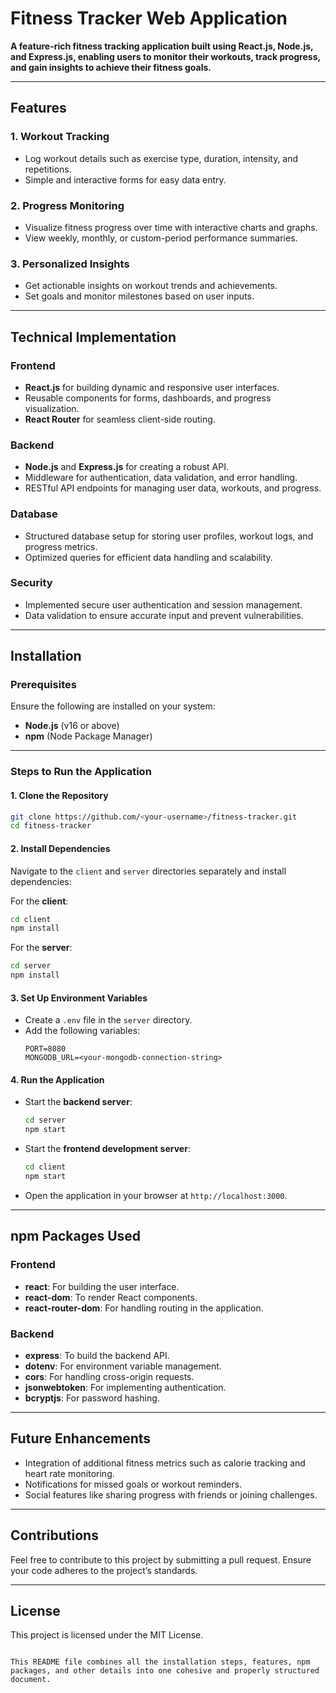 # Fitness Tracker Web Application  

**A feature-rich fitness tracking application built using React.js, Node.js, and Express.js, enabling users to monitor their workouts, track progress, and gain insights to achieve their fitness goals.**  

---

## Features  

### 1. **Workout Tracking**  
- Log workout details such as exercise type, duration, intensity, and repetitions.  
- Simple and interactive forms for easy data entry.  

### 2. **Progress Monitoring**  
- Visualize fitness progress over time with interactive charts and graphs.  
- View weekly, monthly, or custom-period performance summaries.  

### 3. **Personalized Insights**  
- Get actionable insights on workout trends and achievements.  
- Set goals and monitor milestones based on user inputs.  

---

## Technical Implementation  

### Frontend  
- **React.js** for building dynamic and responsive user interfaces.  
- Reusable components for forms, dashboards, and progress visualization.  
- **React Router** for seamless client-side routing.  

### Backend  
- **Node.js** and **Express.js** for creating a robust API.  
- Middleware for authentication, data validation, and error handling.  
- RESTful API endpoints for managing user data, workouts, and progress.  

### Database  
- Structured database setup for storing user profiles, workout logs, and progress metrics.  
- Optimized queries for efficient data handling and scalability.  

### Security  
- Implemented secure user authentication and session management.  
- Data validation to ensure accurate input and prevent vulnerabilities.  

---

## Installation  

### Prerequisites  
Ensure the following are installed on your system:  
- **Node.js** (v16 or above)  
- **npm** (Node Package Manager)  

---

### Steps to Run the Application  

#### 1. **Clone the Repository**  
   ```bash
   git clone https://github.com/<your-username>/fitness-tracker.git  
   cd fitness-tracker  
   ```  

#### 2. **Install Dependencies**  
   Navigate to the `client` and `server` directories separately and install dependencies:  

   For the **client**:  
   ```bash
   cd client  
   npm install  
   ```  

   For the **server**:  
   ```bash
   cd server  
   npm install  
   ```  

#### 3. **Set Up Environment Variables**  
   - Create a `.env` file in the `server` directory.  
   - Add the following variables:  
     ```env
     PORT=8080  
     MONGODB_URL=<your-mongodb-connection-string>  
     ```  

#### 4. **Run the Application**  

   - Start the **backend server**:  
     ```bash
     cd server  
     npm start  
     ```  

   - Start the **frontend development server**:  
     ```bash
     cd client  
     npm start  
     ```  

   - Open the application in your browser at `http://localhost:3000`.  

---

## npm Packages Used  

### Frontend  
- **react**: For building the user interface.  
- **react-dom**: To render React components.  
- **react-router-dom**: For handling routing in the application.  

### Backend  
- **express**: To build the backend API.  
- **dotenv**: For environment variable management.  
- **cors**: For handling cross-origin requests.  
- **jsonwebtoken**: For implementing authentication.  
- **bcryptjs**: For password hashing.  

---

## Future Enhancements  

- Integration of additional fitness metrics such as calorie tracking and heart rate monitoring.  
- Notifications for missed goals or workout reminders.  
- Social features like sharing progress with friends or joining challenges.  

---

## Contributions  

Feel free to contribute to this project by submitting a pull request. Ensure your code adheres to the project’s standards.  

---

## License  

This project is licensed under the MIT License.  
```  

This README file combines all the installation steps, features, npm packages, and other details into one cohesive and properly structured document.
